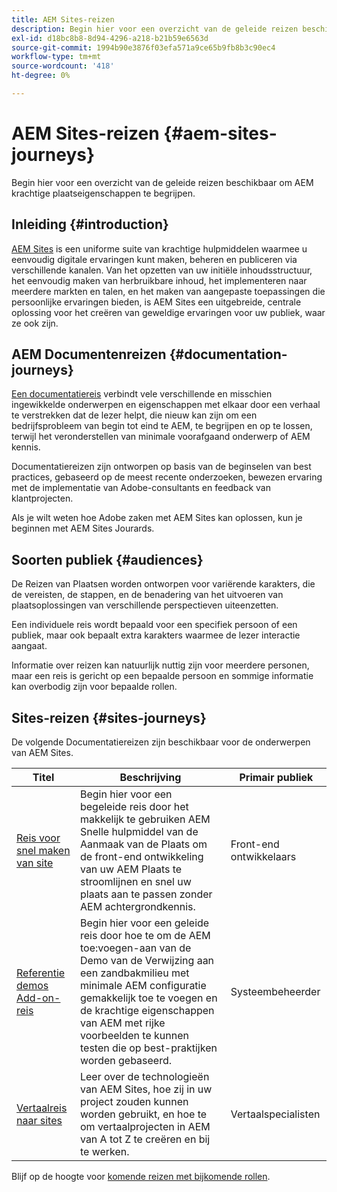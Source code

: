 ```yaml
---
title: AEM Sites-reizen
description: Begin hier voor een overzicht van de geleide reizen beschikbaar om AEM krachtige plaatseigenschappen te begrijpen.
exl-id: d18bc8b8-8d94-4296-a218-b21b59e6563d
source-git-commit: 1994b90e3876f03efa571a9ce65b9fb8b3c90ec4
workflow-type: tm+mt
source-wordcount: '418'
ht-degree: 0%

---
```


# AEM Sites-reizen {#aem-sites-journeys}

Begin hier voor een overzicht van de geleide reizen beschikbaar om AEM krachtige plaatseigenschappen te begrijpen.

## Inleiding {#introduction}

[AEM Sites](https://business.adobe.com/products/experience-manager/sites/aem-sites.html) is een uniforme suite van krachtige hulpmiddelen waarmee u eenvoudig digitale ervaringen kunt maken, beheren en publiceren via verschillende kanalen. Van het opzetten van uw initiële inhoudsstructuur, het eenvoudig maken van herbruikbare inhoud, het implementeren naar meerdere markten en talen, en het maken van aangepaste toepassingen die persoonlijke ervaringen bieden, is AEM Sites een uitgebreide, centrale oplossing voor het creëren van geweldige ervaringen voor uw publiek, waar ze ook zijn.

## AEM Documentenreizen {#documentation-journeys}

[Een documentatiereis](/help/journey-documentation/documentation-journeys.md) verbindt vele verschillende en misschien ingewikkelde onderwerpen en eigenschappen met elkaar door een verhaal te verstrekken dat de lezer helpt, die nieuw kan zijn om een bedrijfsprobleem van begin tot eind te AEM, te begrijpen en op te lossen, terwijl het veronderstellen van minimale voorafgaand onderwerp of AEM kennis.

Documentatiereizen zijn ontworpen op basis van de beginselen van best practices, gebaseerd op de meest recente onderzoeken, bewezen ervaring met de implementatie van Adobe-consultants en feedback van klantprojecten.

Als je wilt weten hoe Adobe zaken met AEM Sites kan oplossen, kun je beginnen met AEM Sites Jourards.

## Soorten publiek {#audiences}

De Reizen van Plaatsen worden ontworpen voor variërende karakters, die de vereisten, de stappen, en de benadering van het uitvoeren van plaatsoplossingen van verschillende perspectieven uiteenzetten.

Een individuele reis wordt bepaald voor een specifiek persoon of een publiek, maar ook bepaalt extra karakters waarmee de lezer interactie aangaat.

Informatie over reizen kan natuurlijk nuttig zijn voor meerdere personen, maar een reis is gericht op een bepaalde persoon en sommige informatie kan overbodig zijn voor bepaalde rollen.

## Sites-reizen {#sites-journeys}

De volgende Documentatiereizen zijn beschikbaar voor de onderwerpen van AEM Sites.

| Titel | Beschrijving | Primair publiek |
|---|---|---|
| [Reis voor snel maken van site](/help/journey-sites/quick-site/overview.md) | Begin hier voor een begeleide reis door het makkelijk te gebruiken AEM Snelle hulpmiddel van de Aanmaak van de Plaats om de front-end ontwikkeling van uw AEM Plaats te stroomlijnen en snel uw plaats aan te passen zonder AEM achtergrondkennis. | Front-end ontwikkelaars |
| [Referentie demos Add-on-reis](/help/journey-sites/demos-add-on/overview.md) | Begin hier voor een geleide reis door hoe te om de AEM toe:voegen-aan van de Demo van de Verwijzing aan een zandbakmilieu met minimale AEM configuratie gemakkelijk toe te voegen en de krachtige eigenschappen van AEM met rijke voorbeelden te kunnen testen die op best-praktijken worden gebaseerd. | Systeembeheerder |
| [Vertaalreis naar sites](/help/journey-sites/translation/overview.md) | Leer over de technologieën van AEM Sites, hoe zij in uw project zouden kunnen worden gebruikt, en hoe te om vertaalprojecten in AEM van A tot Z te creëren en bij te werken. | Vertaalspecialisten |

Blijf op de hoogte voor [komende reizen met bijkomende rollen](/help/journey-documentation/documentation-journeys.md#journeys).
